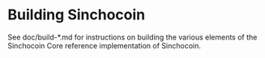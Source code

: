 Building Sinchocoin
================

See doc/build-*.md for instructions on building the various
elements of the Sinchocoin Core reference implementation of Sinchocoin.
